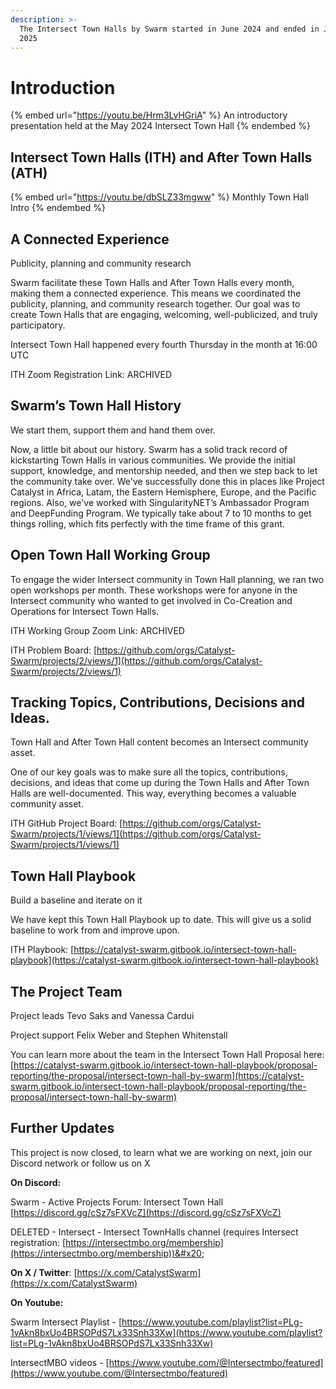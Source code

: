 ```yaml
---
description: >-
  The Intersect Town Halls by Swarm started in June 2024 and ended in January
  2025
---
```


# Introduction

{% embed url="https://youtu.be/Hrm3LvHGriA" %}
An introductory presentation held at the May 2024 Intersect Town Hall
{% endembed %}

## **Intersect Town Halls (ITH) and After Town Halls (ATH)**

{% embed url="https://youtu.be/dbSLZ33mgww" %}
Monthly Town Hall Intro
{% endembed %}

## **A Connected Experience**

Publicity, planning and community research&#x20;

Swarm facilitate these Town Halls and After Town Halls every month, making them a connected experience. This means we coordinated the publicity, planning, and community research together. Our goal was to create Town Halls that are engaging, welcoming, well-publicized, and truly participatory.

Intersect Town Hall happened every fourth Thursday in the month at 16:00 UTC

ITH Zoom Registration Link: ARCHIVED

## **Swarm’s Town Hall History**&#x20;

We start them, support them and hand them over.&#x20;

Now, a little bit about our history. Swarm has a solid track record of kickstarting Town Halls in various communities. We provide the initial support, knowledge, and mentorship needed, and then we step back to let the community take over. We've successfully done this in places like Project Catalyst in Africa, Latam, the Eastern Hemisphere, Europe, and the Pacific regions. Also, we've worked with SingularityNET’s Ambassador Program and DeepFunding Program. We typically take about 7 to 10 months to get things rolling, which fits perfectly with the time frame of this grant.

## **Open Town Hall Working Group**&#x20;

To engage the wider Intersect community in Town Hall planning, we ran two open workshops per month. These workshops were for anyone in the Intersect community who wanted to get involved in Co-Creation and Operations for Intersect Town Halls.

ITH Working Group Zoom Link: ARCHIVED

ITH Problem Board: [https://github.com/orgs/Catalyst-Swarm/projects/2/views/1](https://github.com/orgs/Catalyst-Swarm/projects/2/views/1)

## **Tracking Topics, Contributions, Decisions and Ideas.**&#x20;

Town Hall and After Town Hall content becomes an Intersect community asset.&#x20;

One of our key goals was to make sure all the topics, contributions, decisions, and ideas that come up during the Town Halls and After Town Halls are well-documented. This way, everything becomes a valuable community asset.&#x20;

ITH GitHub Project Board: [https://github.com/orgs/Catalyst-Swarm/projects/1/views/1](https://github.com/orgs/Catalyst-Swarm/projects/1/views/1)

## **Town Hall Playbook**&#x20;

Build a baseline and iterate on it&#x20;

We have kept this Town Hall Playbook up to date. This will give us a solid baseline to work from and improve upon.

ITH Playbook: [https://catalyst-swarm.gitbook.io/intersect-town-hall-playbook](https://catalyst-swarm.gitbook.io/intersect-town-hall-playbook)

## **The Project Team**&#x20;

Project leads Tevo Saks and Vanessa Cardui

Project support Felix Weber and Stephen Whitenstall

You can learn more about the team in the Intersect Town Hall Proposal here: [https://catalyst-swarm.gitbook.io/intersect-town-hall-playbook/proposal-reporting/the-proposal/intersect-town-hall-by-swarm](https://catalyst-swarm.gitbook.io/intersect-town-hall-playbook/proposal-reporting/the-proposal/intersect-town-hall-by-swarm)

## **Further Updates**&#x20;

This project is now closed, to learn what we are working on next, join our Discord network or follow us on X

**On Discord:**

Swarm - Active Projects Forum: Intersect Town Hall  [https://discord.gg/cSz7sFXVcZ](https://discord.gg/cSz7sFXVcZ)

DELETED - Intersect - Intersect TownHalls channel (requires Intersect registration: [https://intersectmbo.org/membership](https://intersectmbo.org/membership))&#x20;

**On X / Twitter**: [https://x.com/CatalystSwarm](https://x.com/CatalystSwarm)

**On Youtube:**

Swarm Intersect Playlist - [https://www.youtube.com/playlist?list=PLg-1vAkn8bxUo4BRSOPdS7Lx33Snh33Xw](https://www.youtube.com/playlist?list=PLg-1vAkn8bxUo4BRSOPdS7Lx33Snh33Xw)

IntersectMBO videos - [https://www.youtube.com/@Intersectmbo/featured](https://www.youtube.com/@Intersectmbo/featured)

